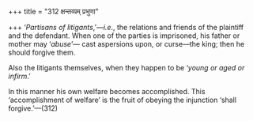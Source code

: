 +++
title = "312 क्षन्तव्यम् प्रभुणा"

+++
‘*Partisans of litigants*,’—*i.e*., the relations and friends of the
plaintiff and the defendant. When one of the parties is imprisoned, his
father or mother may ‘*abuse*’— cast aspersions upon, or curse—the king;
then he should forgive them.

Also the litigants themselves, when they happen to be ‘*young or aged or
infirm*.’

In this manner his own welfare becomes accomplished. This
‘accomplishment of welfare’ is the fruit of obeying the injunction
‘shall forgive.’—(312)


